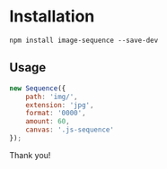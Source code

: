 # Installation
```npm install image-sequence --save-dev```
## Usage
```js
new Sequence({
    path: 'img/',
    extension: 'jpg',
    format: '0000',
    amount: 60,
    canvas: '.js-sequence'
});
```
Thank you!